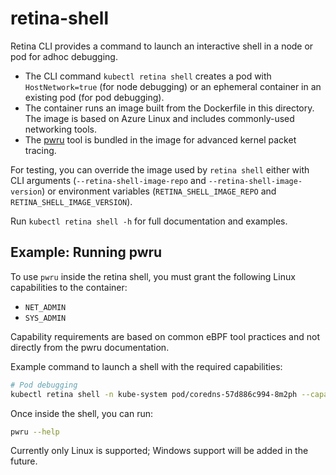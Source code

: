 # retina-shell

Retina CLI provides a command to launch an interactive shell in a node or pod for adhoc debugging.

* The CLI command `kubectl retina shell` creates a pod with `HostNetwork=true` (for node debugging) or an ephemeral container in an existing pod (for pod debugging).
* The container runs an image built from the Dockerfile in this directory. The image is based on Azure Linux and includes commonly-used networking tools.
* The [pwru](https://github.com/cilium/pwru) tool is bundled in the image for advanced kernel packet tracing.

For testing, you can override the image used by `retina shell` either with CLI arguments
(`--retina-shell-image-repo` and `--retina-shell-image-version`) or environment variables
(`RETINA_SHELL_IMAGE_REPO` and `RETINA_SHELL_IMAGE_VERSION`).

Run `kubectl retina shell -h` for full documentation and examples.

## Example: Running pwru

To use `pwru` inside the retina shell, you must grant the following Linux capabilities to the container:

* `NET_ADMIN`
* `SYS_ADMIN`

Capability requirements are based on common eBPF tool practices and not directly from the pwru documentation.

Example command to launch a shell with the required capabilities:

```sh
# Pod debugging
kubectl retina shell -n kube-system pod/coredns-57d886c994-8m2ph --capabilities=NET_ADMIN,SYS_ADMIN
```

Once inside the shell, you can run:

```sh
pwru --help
```

Currently only Linux is supported; Windows support will be added in the future.
